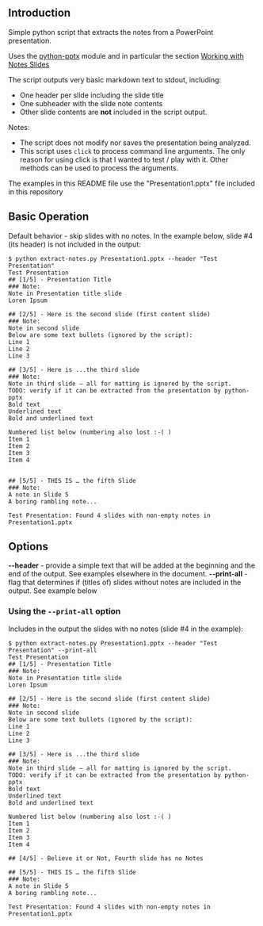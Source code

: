 ## Introduction
Simple python script that extracts the notes from a PowerPoint presentation.

Uses the [python-pptx](https://python-pptx.readthedocs.io/en/latest/) module and in particular the section [Working with Notes Slides](https://python-pptx.readthedocs.io/en/latest/user/notes.html) 

The script outputs very basic markdown text to stdout, including:
- One header per slide including the slide title 
- One subheader with the slide note contents
- Other slide contents are **not** included in the script output.

Notes: 
- The script does not modify nor saves the presentation being analyzed.
- This script uses `click` to process command line arguments. The only reason for using click is that I wanted to test / play with it.  Other methods can be used to process the arguments.   

The examples in this README file use the "Presentation1.pptx" file included in this repository

## Basic Operation 
Default behavior - skip slides with no notes.  In the example below, slide #4 (its header) is not included in the output:
```
$ python extract-notes.py Presentation1.pptx --header "Test Presentation" 
Test Presentation
## [1/5] - Presentation Title 
### Note:
Note in Presentation title slide
Loren Ipsum

## [2/5] - Here is the second slide (first content slide)
### Note:
Note in second slide 
Below are some text bullets (ignored by the script):
Line 1
Line 2
Line 3

## [3/5] - Here is ...the third slide 
### Note:
Note in third slide – all for matting is ignored by the script.  
TODO: verify if it can be extracted from the presentation by python-pptx
Bold text
Underlined text
Bold and underlined text

Numbered list below (numbering also lost :-( )
Item 1
Item 2
Item 3
Item 4


## [5/5] - THIS IS … the fifth Slide
### Note:
A note in Slide 5
A boring rambling note...

Test Presentation: Found 4 slides with non-empty notes in Presentation1.pptx
```

## Options
**--header** - provide a simple text that will be added at the beginning and the end of the output. See examples elsewhere in the document.
**--print-all** -  flag that determines if (titles of) slides without notes are included in the output. See example below

### Using the `--print-all` option
Includes in the output the slides with no notes (slide #4 in the example):
```
$ python extract-notes.py Presentation1.pptx --header "Test Presentation" --print-all
Test Presentation
## [1/5] - Presentation Title 
### Note:
Note in Presentation title slide
Loren Ipsum

## [2/5] - Here is the second slide (first content slide)
### Note:
Note in second slide 
Below are some text bullets (ignored by the script):
Line 1
Line 2
Line 3

## [3/5] - Here is ...the third slide 
### Note:
Note in third slide – all for matting is ignored by the script.  
TODO: verify if it can be extracted from the presentation by python-pptx
Bold text
Underlined text
Bold and underlined text

Numbered list below (numbering also lost :-( )
Item 1
Item 2
Item 3
Item 4

## [4/5] - Believe it or Not, Fourth slide has no Notes

## [5/5] - THIS IS … the fifth Slide
### Note:
A note in Slide 5
A boring rambling note...

Test Presentation: Found 4 slides with non-empty notes in Presentation1.pptx
```